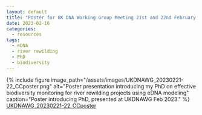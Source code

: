 ```yaml
---
layout: default
title: "Poster for UK DNA Working Group Meeting 21st and 22nd February 2023"
date: 2023-02-16
categories:
  - resources
tags:
  - eDNA
  - river rewilding
  - PhD
  - biodiversity
---
```


{% include figure image_path="/assets/images/UKDNAWG_20230221-22_CCposter.png" alt="Poster presentation introducing my PhD on effective biodiversity monitoring for river rewilding projects using eDNA modeling" caption="Poster introducing PhD, presented at UKDNAWG Feb 2023." %}
<a href="/assets/images/UKDNAWG_20230221-22_CCposter.png">UKDNAWG_20230221-22_CCposter</a>
